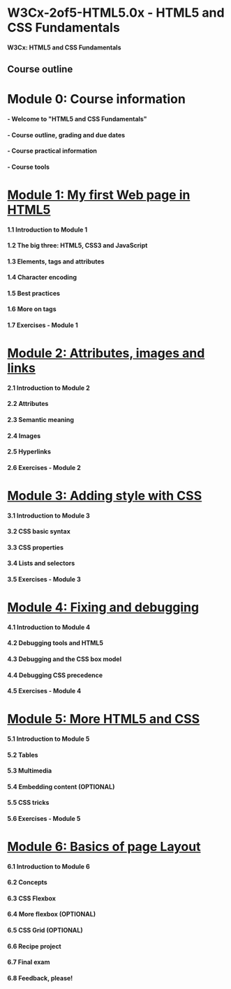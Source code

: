 # W3Cx-2of5-HTML5.0x - HTML5 and CSS Fundamentals

#### W3Cx: HTML5 and CSS Fundamentals

## Course outline

# Module 0: Course information

#### - Welcome to "HTML5 and CSS Fundamentals"
#### - Course outline, grading and due dates
#### - Course practical information
#### - Course tools

# [Module 1: My first Web page in HTML5](https://github.com/bbauska/W3Cx-2of5-HTML5.0x/blob/master/modules/module1.md)

#### 1.1 Introduction to Module 1 
#### 1.2 The big three: HTML5, CSS3 and JavaScript 
#### 1.3 Elements, tags and attributes 
#### 1.4 Character encoding 
#### 1.5 Best practices 
#### 1.6 More on tags 
#### 1.7 Exercises - Module 1

# [Module 2: Attributes, images and links](https://github.com/bbauska/W3Cx-2of5-HTML5.0x/blob/master/modules/module2.md)
#### 2.1 Introduction to Module 2
#### 2.2 Attributes
#### 2.3 Semantic meaning
#### 2.4 Images
#### 2.5 Hyperlinks
#### 2.6 Exercises - Module 2

# [Module 3: Adding style with CSS](https://github.com/bbauska/W3Cx-2of5-HTML5.0x/blob/master/modules/module3.md)
#### 3.1 Introduction to Module 3 
#### 3.2 CSS basic syntax 
#### 3.3 CSS properties 
#### 3.4 Lists and selectors 
#### 3.5 Exercises - Module 3 

# [Module 4: Fixing and debugging](https://github.com/bbauska/W3Cx-2of5-HTML5.0x/blob/master/modules/module4.md)
#### 4.1 Introduction to Module 4 
#### 4.2 Debugging tools and HTML5 
#### 4.3 Debugging and the CSS box model 
#### 4.4 Debugging CSS precedence 
#### 4.5 Exercises - Module 4 

# [Module 5: More HTML5 and CSS](https://github.com/bbauska/W3Cx-2of5-HTML5.0x/blob/master/modules/module5.md)
#### 5.1 Introduction to Module 5 
#### 5.2 Tables 
#### 5.3 Multimedia 
#### 5.4 Embedding content (OPTIONAL) 
#### 5.5 CSS tricks 
#### 5.6 Exercises - Module 5 

# [Module 6: Basics of page Layout](https://github.com/bbauska/W3Cx-2of5-HTML5.0x/blob/master/modules/module6.md)
#### 6.1 Introduction to Module 6 
#### 6.2 Concepts 
#### 6.3 CSS Flexbox 
#### 6.4 More flexbox (OPTIONAL) 
#### 6.5 CSS Grid (OPTIONAL) 
#### 6.6 Recipe project 
#### 6.7 Final exam 
#### 6.8 Feedback, please!
